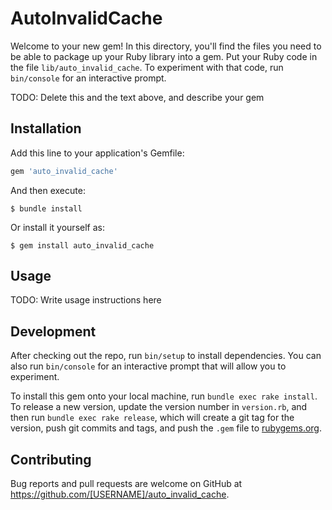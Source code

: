 # AutoInvalidCache

Welcome to your new gem! In this directory, you'll find the files you need to be able to package up your Ruby library into a gem. Put your Ruby code in the file `lib/auto_invalid_cache`. To experiment with that code, run `bin/console` for an interactive prompt.

TODO: Delete this and the text above, and describe your gem

## Installation

Add this line to your application's Gemfile:

```ruby
gem 'auto_invalid_cache'
```

And then execute:

    $ bundle install

Or install it yourself as:

    $ gem install auto_invalid_cache

## Usage

TODO: Write usage instructions here

## Development

After checking out the repo, run `bin/setup` to install dependencies. You can also run `bin/console` for an interactive prompt that will allow you to experiment.

To install this gem onto your local machine, run `bundle exec rake install`. To release a new version, update the version number in `version.rb`, and then run `bundle exec rake release`, which will create a git tag for the version, push git commits and tags, and push the `.gem` file to [rubygems.org](https://rubygems.org).

## Contributing

Bug reports and pull requests are welcome on GitHub at https://github.com/[USERNAME]/auto_invalid_cache.

